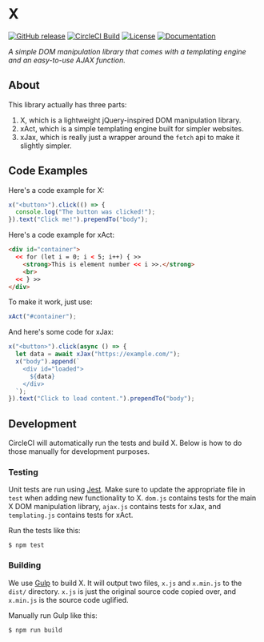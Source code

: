 # X

[![GitHub release](https://img.shields.io/github/release/thexproject/x.svg?style=flat-square)](https://github.com/thexproject/x/releases)
[![CircleCI Build](https://img.shields.io/circleci/project/github/thexproject/x/master.svg?style=flat-square)](https://circleci.com/gh/thexproject/x)
[![License](https://img.shields.io/github/license/thexproject/x.svg?style=flat-square)](https://github.com/thexproject/x/blob/master/LICENSE)
[![Documentation](https://img.shields.io/badge/documentation-here-blue.svg?style=flat-square)](https://github.com/thexproject/x/wiki)


*A simple DOM manipulation library that comes with a templating engine and an easy-to-use AJAX function.*

## About

This library actually has three parts:

1. X, which is a lightweight jQuery-inspired DOM manipulation library.
2. xAct, which is a simple templating engine built for simpler websites.
3. xJax, which is really just a wrapper around the `fetch` api to make it slightly simpler.

## Code Examples

Here's a code example for X:
```javascript
x("<button>").click(() => {
  console.log("The button was clicked!");
}).text("Click me!").prependTo("body");
```

Here's a code example for xAct:
```html
<div id="container">
  << for (let i = 0; i < 5; i++) { >>
    <strong>This is element number << i >>.</strong>
    <br>
  << } >>
</div>
```

To make it work, just use:
```javascript
xAct("#container");
```

And here's some code for xJax:
```javascript
x("<button>").click(async () => {
  let data = await xJax("https://example.com/");
  x("body").append(`
    <div id="loaded">
      ${data}
    </div>
  `);
}).text("Click to load content.").prependTo("body");
```

## Development

CircleCI will automatically run the tests and build X. Below is how to do those manually for development purposes.

### Testing

Unit tests are run using [Jest](https://jestjs.io/). Make sure to update the appropriate file in `test` when adding new functionality to X. `dom.js` contains tests for the main X DOM manipulation library, `ajax.js` contains tests for xJax, and `templating.js` contains tests for xAct.

Run the tests like this:
```
$ npm test
```

### Building

We use [Gulp](https://gulpjs.com/) to build X. It will output two files, `x.js` and `x.min.js` to the `dist/` directory. `x.js` is just the original source code copied over, and `x.min.js` is the source code uglified.

Manually run Gulp like this:
```
$ npm run build
```